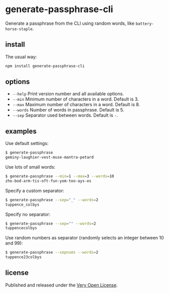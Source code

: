 # generate-passphrase-cli

Generate a passphrase from the CLI using random words, like `battery-horse-staple`.

## install

The usual way:

```bash
npm install generate-passphrase-cli
```

## options

* `--help` Print version number and all available options.
* `--min` Minimum number of characters in a word. Default is 3.
* `--max` Maximum number of characters in a word. Default is 8.
* `--words` Number of words in passphrase. Default is 5.
* `--sep` Separator used between words. Default is `-`.

## examples

Use default settings:

```bash
$ generate-passphrase
geminy-laughier-vest-muse-mantra-petard
```

Use lots of small words:

```bash
$ generate-passphrase --min=1 --max=3 --words=10
zho-bod-arm-tis-oft-fun-yom-too-ays-es
```

Specify a custom separator:

```bash
$ generate-passphrase --sep="_" --words=2
tuppence_colbys
```

Specify no separator:

```bash
$ generate-passphrase --sep="" --words=2
tuppencecolbys
```

Use random numbers as separator (randomly selects an integer between 10 and 99):

```bash
$ generate-passphrase --sepnums --words=2
tuppence23colbys
```

## license

Published and released under the [Very Open License](http://veryopenlicense.com).
